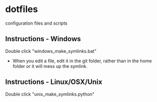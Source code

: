 dotfiles
========

configuration files and scripts

## Instructions - Windows ##
Double click "windows_make_symlinks.bat"
- When you edit a file, edit it in the git folder, rather than in the home folder or it will mess up the symlink.

## Instructions - Linux/OSX/Unix ##
Double click "unix_make_symlinks.python"

